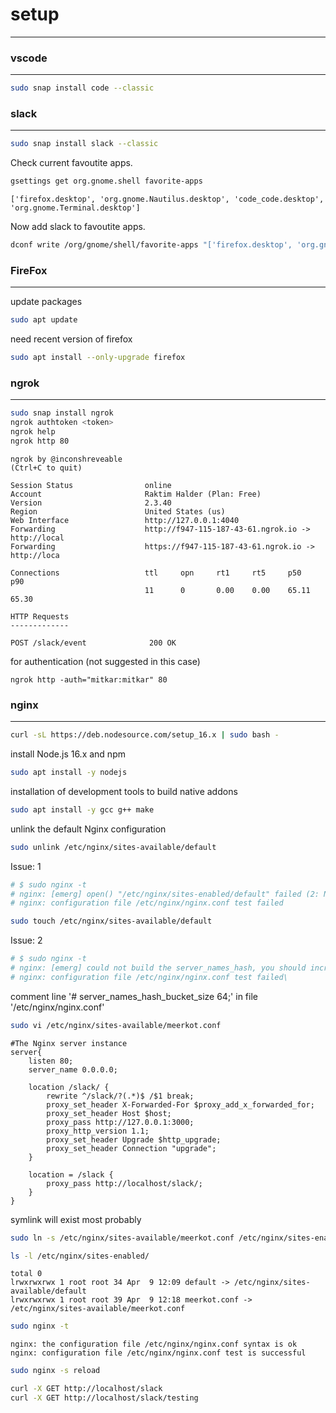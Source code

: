 # setup
---

### vscode
---

```bash
sudo snap install code --classic
```

### slack
---

```bash
sudo snap install slack --classic
```

Check current favoutite apps.

```bash
gsettings get org.gnome.shell favorite-apps
```
```
['firefox.desktop', 'org.gnome.Nautilus.desktop', 'code_code.desktop', 'org.gnome.Terminal.desktop']
```

Now add slack to favoutite apps.

```bash
dconf write /org/gnome/shell/favorite-apps "['firefox.desktop', 'org.gnome.Nautilus.desktop', 'code_code.desktop', 'org.gnome.Terminal.desktop', 'slack_slack.desktop']"
```

### FireFox
---

update packages
```bash
sudo apt update
```

need recent version of firefox

```bash
sudo apt install --only-upgrade firefox
```

### ngrok
---

```bash
sudo snap install ngrok
ngrok authtoken <token>
ngrok help
ngrok http 80
```

```
ngrok by @inconshreveable                                       (Ctrl+C to quit)
                                                                                
Session Status                online                                            
Account                       Raktim Halder (Plan: Free)                        
Version                       2.3.40                                            
Region                        United States (us)                                
Web Interface                 http://127.0.0.1:4040                             
Forwarding                    http://f947-115-187-43-61.ngrok.io -> http://local
Forwarding                    https://f947-115-187-43-61.ngrok.io -> http://loca
                                                                                
Connections                   ttl     opn     rt1     rt5     p50     p90       
                              11      0       0.00    0.00    65.11   65.30     
                                                                                
HTTP Requests                                                                   
-------------                                                                   
                                                                                
POST /slack/event              200 OK                                       
```

for authentication (not suggested in this case)
```
ngrok http -auth="mitkar:mitkar" 80
```

### nginx
---

```bash
curl -sL https://deb.nodesource.com/setup_16.x | sudo bash -
```

install Node.js 16.x and npm

```bash
sudo apt install -y nodejs
```

installation of development tools to build native addons

```bash
sudo apt install -y gcc g++ make
```

unlink the default Nginx configuration

```bash
sudo unlink /etc/nginx/sites-available/default
```

Issue: 1
```bash
# $ sudo nginx -t
# nginx: [emerg] open() "/etc/nginx/sites-enabled/default" failed (2: No such file or directory) in /etc/nginx/nginx.conf:62
# nginx: configuration file /etc/nginx/nginx.conf test failed
```

```bash
sudo touch /etc/nginx/sites-available/default
```

Issue: 2
```bash
# $ sudo nginx -t
# nginx: [emerg] could not build the server_names_hash, you should increase server_names_hash_bucket_size: 32
# nginx: configuration file /etc/nginx/nginx.conf test failed\
```
comment line '# server_names_hash_bucket_size 64;' in file '/etc/nginx/nginx.conf'

```bash
sudo vi /etc/nginx/sites-available/meerkot.conf
```

```
#The Nginx server instance
server{
    listen 80;
    server_name 0.0.0.0;
    
    location /slack/ {
        rewrite ^/slack/?(.*)$ /$1 break;
        proxy_set_header X-Forwarded-For $proxy_add_x_forwarded_for;
        proxy_set_header Host $host;
        proxy_pass http://127.0.0.1:3000;
        proxy_http_version 1.1;
        proxy_set_header Upgrade $http_upgrade;
        proxy_set_header Connection "upgrade";
    }
    
    location = /slack {
        proxy_pass http://localhost/slack/;
    }
}
```

symlink will exist most probably

```bash
sudo ln -s /etc/nginx/sites-available/meerkot.conf /etc/nginx/sites-enabled/
```

```bash
ls -l /etc/nginx/sites-enabled/
```
```
total 0
lrwxrwxrwx 1 root root 34 Apr  9 12:09 default -> /etc/nginx/sites-available/default
lrwxrwxrwx 1 root root 39 Apr  9 12:18 meerkot.conf -> /etc/nginx/sites-available/meerkot.conf
```

```bash
sudo nginx -t
```
```
nginx: the configuration file /etc/nginx/nginx.conf syntax is ok
nginx: configuration file /etc/nginx/nginx.conf test is successful
```

```bash
sudo nginx -s reload
```

```bash
curl -X GET http://localhost/slack
curl -X GET http://localhost/slack/testing
```

